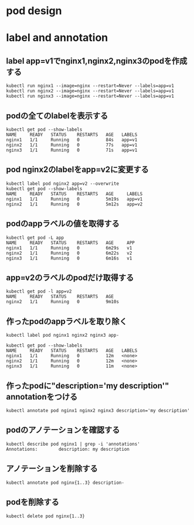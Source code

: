 # pod design

# label and annotation

##  label app=v1でnginx1,nginx2,nginx3のpodを作成する
```
kubectl run nginx1 --image=nginx --restart=Never --labels=app=v1
kubectl run nginx2 --image=nginx --restart=Never --labels=app=v1
kubectl run nginx3 --image=nginx --restart=Never --labels=app=v1
```

## podの全てのlabelを表示する
```
kubectl get pod --show-labels
NAME     READY   STATUS    RESTARTS   AGE   LABELS
nginx1   1/1     Running   0          84s   app=v1
nginx2   1/1     Running   0          77s   app=v1
nginx3   1/1     Running   0          71s   app=v1
```

## pod nginx2のlabelをapp=v2に変更する
```
kubectl label pod nginx2 app=v2 --overwrite
kubectl get pod --show-labels
NAME     READY   STATUS    RESTARTS   AGE     LABELS
nginx1   1/1     Running   0          5m19s   app=v1
nginx2   1/1     Running   0          5m12s   app=v2
```

## podのappラベルの値を取得する
```
kubectl get pod -L app
NAME     READY   STATUS    RESTARTS   AGE     APP
nginx1   1/1     Running   0          6m29s   v1
nginx2   1/1     Running   0          6m22s   v2
nginx3   1/1     Running   0          6m16s   v1
```

## app=v2のラベルのpodだけ取得する
```
kubectl get pod -l app=v2
NAME     READY   STATUS    RESTARTS   AGE
nginx2   1/1     Running   0          9m10s
```

## 作ったpodのappラベルを取り除く
```
kubectl label pod nginx1 nginx2 nginx3 app-

kubectl get pod --show-labels
NAME     READY   STATUS    RESTARTS   AGE   LABELS
nginx1   1/1     Running   0          12m   <none>
nginx2   1/1     Running   0          12m   <none>
nginx3   1/1     Running   0          11m   <none>
```

## 作ったpodに"description='my description'" annotationをつける
```
kubectl annotate pod nginx1 nginx2 nginx3 description='my description'
```

## podのアノテーションを確認する
```
kubectl describe pod nginx1 | grep -i 'annotations'
Annotations:        description: my description
```

## アノテーションを削除する
```
kubectl annotate pod nginx{1..3} description-
```

## podを削除する
```
kubectl delete pod nginx{1..3}
```
